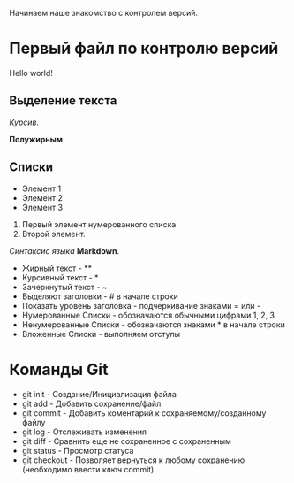 Начинаем наше знакомство с контролем версий.

# Первый файл по контролю версий
Hello world!

## Выделение текста

*Курсив.*

**Полужирным.**

## Списки

* Элемент 1
* Элемент 2
* Элемент 3

1. Первый элемент нумерованного списка.
2. Второй элемент.

*Синтаксис языка* **Markdown**.

* Жирный текст - **
* Курсивный текст - *
* Зачеркнутый текст - ~
* Выделяют заголовки - # в начале строки
* Показать уровень заголовка - подчеркивание знаками = или -
* Нумерованные Списки - обозначаются обычными цифрами 1, 2, 3
* Ненумерованные Списки - обозначаются знаками * в начале строки
* Вложенные Списки - выполняем отступы

# Команды Git

* git init - Создание/Инициализация файла
* git add - Добавить сохранение/файл
* git commit - Добавить коментарий к сохраняемому/созданному файлу
* git log - Отслеживать изменения
* git diff - Сравнить еще не сохраненное с сохраненным
* git status - Просмотр статуса
* git checkout - Позволяет вернуться к любому сохранению (необходимо ввести ключ commit)